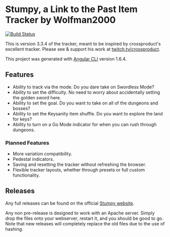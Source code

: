# Stumpy, a Link to the Past Item Tracker by Wolfman2000

[![Build Status](https://travis-ci.org/wolfman2000/stumpy.svg?branch=master)](https://travis-ci.org/wolfman2000/stumpy)

This is version 3.3.4 of the tracker, meant to be inspired by crossproduct's excellent tracker. Please see & support his work at [twitch.tv/crossproduct](https://twitch.tv/crossproduct).

This project was generated with [Angular CLI](https://github.com/angular/angular-cli) version 1.6.4.

## Features

* Ability to track via the mode. Do you dare take on Swordless Mode?
* Ability to set the difficulty. No need to worry about accidentally setting the golden sword here.
* Ability to set the goal. Do you want to take on all of the dungeons and bosses?
* Ability to set the Keysanity item shuffle. Do you want to explore the land for keys?
* Ability to turn on a Go Mode indicator for when you can rush through dungeons.

### Planned Features

* More variation compatibility.
* Pedestal indicators.
* Saving and resetting the tracker without refreshing the browser.
* Flexible tracker layouts, whether through presets or full custom functionality.

## Releases

Any full releases can be found on the official [Stumpy website](http://stumpy.nfshost.com).

Any non pre-release is designed to work with an Apache server. Simply drop the files onto your webserver, restart it, and you should be good to go. Note that new releases will completely replace the old files due to the use of hashing.

